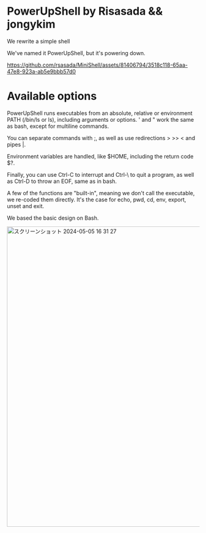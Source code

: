 # PowerUpShell by Risasada && jongykim
We rewrite a simple shell


We've named it PowerUpShell, but it's powering down.



https://github.com/rsasada/MiniShell/assets/81406794/3518c118-65aa-47e8-923a-ab5e9bbb57d0




# Available options
PowerUpShell runs executables from an absolute, relative or environment PATH (/bin/ls or ls), including arguments or options. ' and " work the same as bash, except for multiline commands.

You can separate commands with ;, as well as use redirections > >> < and pipes |.

Environment variables are handled, like $HOME, including the return code $?.

Finally, you can use Ctrl-C to interrupt and Ctrl-\ to quit a program, as well as Ctrl-D to throw an EOF, same as in bash.

A few of the functions are "built-in", meaning we don't call the executable, we re-coded them directly. It's the case for echo, pwd, cd, env, export, unset and exit.


We based the basic design on Bash.

<img width="785" alt="スクリーンショット 2024-05-05 16 31 27" src="https://github.com/rsasada/MiniShell/assets/81406794/00e38f02-fcc6-4450-a266-57e4690aad28">

